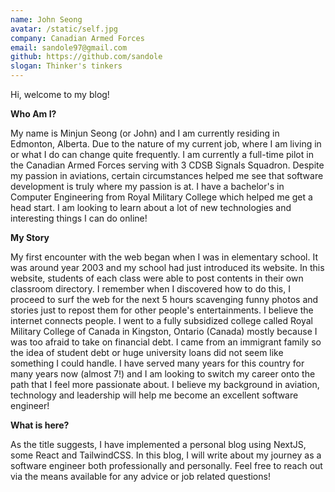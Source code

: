 ```yaml
---
name: John Seong
avatar: /static/self.jpg
company: Canadian Armed Forces
email: sandole97@gmail.com
github: https://github.com/sandole
slogan: Thinker's tinkers
---
```


Hi, welcome to my blog!

**Who Am I?**  
  
My name is Minjun Seong (or John) and I am currently residing in Edmonton, Alberta. Due to the nature of my current job, where I am living in or what I do can change quite frequently. I am currently a full-time pilot in the Canadian Armed Forces serving with 3 CDSB Signals Squadron. Despite my passion in aviations, certain circumstances helped me see that software development is truly where my passion is at. I have a bachelor's in Computer Engineering from Royal Military College which helped me get a head start. I am looking to learn about a lot of new technologies and interesting things I can do online!

**My Story**  
  
My first encounter with the web began when I was in elementary school. It was around year 2003 and my school had just introduced its website. In this website, students of each class were able to post contents in their own classroom directory. I remember when I discovered how to do this, I proceed to surf the web for the next 5 hours scavenging funny photos and stories just to repost them for other people's entertainments. I believe the internet connects people. 
I went to a fully subsidized college called Royal Military College of Canada in Kingston, Ontario (Canada) mostly because I was too afraid to take on financial debt. I came from an immigrant family so the idea of student debt or huge university loans did not seem like something I could handle. I have served many years for this country for many years now (almost 7!) and I am looking to switch my career onto the path that I feel more passionate about. I believe my background in aviation, technology and leadership will help me become an excellent software engineer!

**What is here?**    
  
As the title suggests, I have implemented a personal blog using NextJS, some React and TailwindCSS. In this blog, I will write about my journey as a software engineer both professionally and personally. Feel free to reach out via the means available for any advice or job related questions!